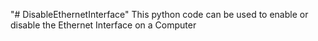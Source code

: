 "# DisableEthernetInterface" 
This python code can be used to enable or disable the Ethernet Interface on a Computer

